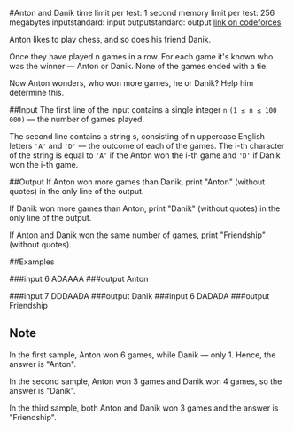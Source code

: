 #Anton and Danik
	time limit per test: 1 second
	memory limit per test: 256 megabytes
	inputstandard: input
	outputstandard: output
	[link on codeforces](http://codeforces.com/contest/734/problem/A)


Anton likes to play chess, and so does his friend Danik.

Once they have played n games in a row. For each game it's known who was the winner — Anton or Danik. None of the games ended with a tie.

Now Anton wonders, who won more games, he or Danik? Help him determine this.

##Input
The first line of the input contains a single integer `n`  `(1 ≤ n ≤ 100 000)` — the number of games played.

The second line contains a string s, consisting of n uppercase English letters `'A'` and `'D'` — the outcome of each of the games. The i-th character of the string is equal to `'A'` if the Anton won the i-th game and `'D'` if Danik won the i-th game.

##Output
If Anton won more games than Danik, print "Anton" (without quotes) in the only line of the output.

If Danik won more games than Anton, print "Danik" (without quotes) in the only line of the output.

If Anton and Danik won the same number of games, print "Friendship" (without quotes).

##Examples

###input
	6
	ADAAAA
###output
	Anton


###input
	7
	DDDAADA
###output
	Danik
###input
	6
	DADADA
###output
	Friendship

## Note

In the first sample, Anton won 6 games, while Danik — only 1. Hence, the answer is "Anton".

In the second sample, Anton won 3 games and Danik won 4 games, so the answer is "Danik".

In the third sample, both Anton and Danik won 3 games and the answer is "Friendship".
